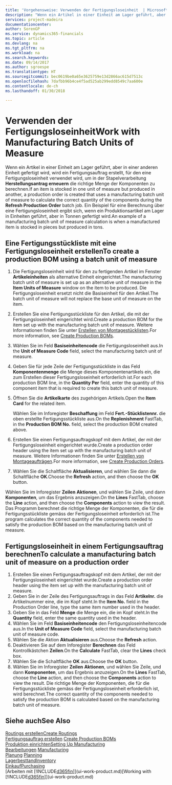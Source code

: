```yaml
---
title: 'Vorgehensweise: Verwenden der Fertigungsloseinheit  | Microsoft Docs'
description: "Wenn ein Artikel in einer Einheit am Lager geführt, aber in einer anderen Einheit gefertigt wird, kann ein Fertigungsauftrag erstellt werden, für den eine Fertigungsloseinheit verwendet wird, um in der Stapelverarbeitung  FA berechnen die richtige Menge der Komponenten zu berechnen. Ein Beispiel für eine Berechnung über eine Fertigungsloseinheit ergibt sich, wenn ein Produktionsartikel am Lager in Einheiten geführt, aber in Tonnen gefertigt wird."
services: project-madeira
documentationcenter: 
author: SorenGP
ms.service: dynamics365-financials
ms.topic: article
ms.devlang: na
ms.tgt_pltfrm: na
ms.workload: na
ms.search.keywords: 
ms.date: 09/14/2017
ms.author: sgroespe
ms.translationtype: HT
ms.sourcegitcommit: bec0619be0a65e3625759e13d2866ac615d7513c
ms.openlocfilehash: 7dafbb96b4ce4f5ad525ab299edd8549c7aa600e
ms.contentlocale: de-ch
ms.lasthandoff: 01/30/2018

---
```

# <a name="work-with-manufacturing-batch-units-of-measure"></a><span data-ttu-id="470ee-104">Verwenden der Fertigungsloseinheit</span><span class="sxs-lookup"><span data-stu-id="470ee-104">Work with Manufacturing Batch Units of Measure</span></span>
<span data-ttu-id="470ee-105">Wenn ein Artikel in einer Einheit am Lager geführt, aber in einer anderen Einheit gefertigt wird, wird ein Fertigungsauftrag erstellt, für den eine Fertigungsloseinheit verwendet wird, um in der Stapelverarbeitung **Herstellungsantrag erneuern** die richtige Menge der Komponenten zu berechnen.</span><span class="sxs-lookup"><span data-stu-id="470ee-105">If an item is stocked in one unit of measure but produced in another, a production order is created that uses a manufacturing batch unit of measure to calculate the correct quantity of the components during the **Refresh Production Order** batch job.</span></span> <span data-ttu-id="470ee-106">Ein Beispiel für eine Berechnung über eine Fertigungsloseinheit ergibt sich, wenn ein Produktionsartikel am Lager in Einheiten geführt, aber in Tonnen gefertigt wird.</span><span class="sxs-lookup"><span data-stu-id="470ee-106">An example of a manufacturing batch unit of measure calculation is when a manufactured item is stocked in pieces but produced in tons.</span></span>  

## <a name="to-create-a-production-bom-using-a-batch-unit-of-measure"></a><span data-ttu-id="470ee-107">Eine Fertigungsstückliste mit eine Fertigungsloseinheit erstellen</span><span class="sxs-lookup"><span data-stu-id="470ee-107">To create a production BOM using a batch unit of measure</span></span>  
1.  <span data-ttu-id="470ee-108">Die Fertigungsloseinheit wird für den zu fertigenden Artikel im Fenster **Artikeleinheiten** als alternative Einheit eingerichtet.</span><span class="sxs-lookup"><span data-stu-id="470ee-108">The manufacturing batch unit of measure is set up as an alternative unit of measure in the **Item Units of Measure** window on the item to be produced.</span></span> <span data-ttu-id="470ee-109">Die Fertigungsloseinheit ersetzt nicht die Basiseinheit für den Artikel.</span><span class="sxs-lookup"><span data-stu-id="470ee-109">The batch unit of measure will not replace the base unit of measure on the item.</span></span>  
2.  <span data-ttu-id="470ee-110">Erstellen Sie eine Fertigungsstückliste für den Artikel, die mit der Fertigungsloseinheit eingerichtet wird.</span><span class="sxs-lookup"><span data-stu-id="470ee-110">Create a production BOM for the item set up with the manufacturing batch unit of measure.</span></span> <span data-ttu-id="470ee-111">Weitere Informationen finden Sie unter [Erstellen von Montagestücklisten](production-how-to-create-production-boms.md).</span><span class="sxs-lookup"><span data-stu-id="470ee-111">For more information, see [Create Production BOMs](production-how-to-create-production-boms.md).</span></span>  
3.  <span data-ttu-id="470ee-112">Wählen Sie im Feld **Basiseinheitencode** die Fertigungsloseinheit aus.</span><span class="sxs-lookup"><span data-stu-id="470ee-112">In the **Unit of Measure Code** field, select the manufacturing batch unit of measure.</span></span>  
4.  <span data-ttu-id="470ee-113">Geben Sie für jede Zeile der Fertigungsstückliste in das Feld **Komponentenmenge** die Menge dieses Komponentenartikels ein, die zum Erstellen dieser Fertigungsloseinheit erforderlich ist.</span><span class="sxs-lookup"><span data-stu-id="470ee-113">For each production BOM line, in the **Quantity Per** field, enter the quantity of this component item that is required to create this batch unit of measure.</span></span>  
5.  <span data-ttu-id="470ee-114">Öffnen Sie die  **Artikelkarte** des zugehörigen Artikels.</span><span class="sxs-lookup"><span data-stu-id="470ee-114">Open the **Item Card** for the related item.</span></span>  

    <span data-ttu-id="470ee-115">Wählen Sie im Inforegister **Beschaffung** im Feld **Fert.-Stücklistennr.** die oben erstellte Fertigungsstückliste aus.</span><span class="sxs-lookup"><span data-stu-id="470ee-115">On the **Replenishment** FastTab, in the **Production BOM No.** field, select the production BOM created above.</span></span>  
6.  <span data-ttu-id="470ee-116">Erstellen Sie einen Fertigungsauftragskopf mit dem Artikel, der mit der Fertigungsloseinheit eingerichtet wurde.</span><span class="sxs-lookup"><span data-stu-id="470ee-116">Create a production order header using the item set up with the manufacturing batch unit of measure.</span></span> <span data-ttu-id="470ee-117">Weitere Informationen finden Sie unter [Erstellen von Montageaufträgen](production-how-to-create-production-orders.md).</span><span class="sxs-lookup"><span data-stu-id="470ee-117">For more information, see [Create Production Orders](production-how-to-create-production-orders.md).</span></span>  
7.  <span data-ttu-id="470ee-118">Wählen Sie die Schaltfläche **Aktualisieren**, und wählen Sie dann die Schaltfläche **OK**.</span><span class="sxs-lookup"><span data-stu-id="470ee-118">Choose the **Refresh** action, and then choose  the **OK** button.</span></span>  

<span data-ttu-id="470ee-119">Wählen Sie im Inforegister **Zeilen** **Aktionen**, und wählen Sie Zeile, und dann **Komponenten**, um das Ergebnis anzuzeigen.</span><span class="sxs-lookup"><span data-stu-id="470ee-119">On the **Lines** FastTab, choose the **Line** action, and then choose the **Components** action to view the result.</span></span> <span data-ttu-id="470ee-120">Das Programm berechnet die richtige Menge der Komponenten, die für die Fertigungsstückliste gemäss der Fertigungsloseinheit erforderlich ist.</span><span class="sxs-lookup"><span data-stu-id="470ee-120">The program calculates the correct quantity of the components needed to satisfy the production BOM based on the manufacturing batch unit of measure.</span></span>  

## <a name="to-calculate-a-manufacturing-batch-unit-of-measure-on-a-production-order"></a><span data-ttu-id="470ee-121">Fertigungsloseinheit in einem Fertigungsauftrag berechnen</span><span class="sxs-lookup"><span data-stu-id="470ee-121">To calculate a manufacturing batch unit of measure on a production order</span></span>  
1.  <span data-ttu-id="470ee-122">Erstellen Sie einen Fertigungsauftragskopf mit dem Artikel, der mit der Fertigungsloseinheit eingerichtet wurde.</span><span class="sxs-lookup"><span data-stu-id="470ee-122">Create a production order header using the item set up with the manufacturing batch unit of measure.</span></span>  
2.  <span data-ttu-id="470ee-123">Geben Sie in der Zeile des Fertigungsauftrags in das Feld **Artikelnr.** die Artikelnummer eine, die im Kopf steht.</span><span class="sxs-lookup"><span data-stu-id="470ee-123">In the **Item No.** field in the Production Order line, type the same item number used in the header.</span></span>  
3.  <span data-ttu-id="470ee-124">Geben Sie in das Feld **Menge** die Menge ein, die im Kopf steht.</span><span class="sxs-lookup"><span data-stu-id="470ee-124">In the **Quantity** field, enter the same quantity used in the header.</span></span>  
4.  <span data-ttu-id="470ee-125">Wählen Sie im Feld **Basiseinheitencode** den Fertigungsloseinheitencode aus.</span><span class="sxs-lookup"><span data-stu-id="470ee-125">In the **Unit of Measure Code** field, select the manufacturing batch unit of measure code.</span></span>  
5.  <span data-ttu-id="470ee-126">Wählen Sie die Aktion **Aktualisieren** aus.</span><span class="sxs-lookup"><span data-stu-id="470ee-126">Choose the **Refresh** action.</span></span>
6.  <span data-ttu-id="470ee-127">Deaktivieren Sie auf dem Inforegister **Berechnen** das Feld Kontrollkästchen **Zeilen**.</span><span class="sxs-lookup"><span data-stu-id="470ee-127">On the **Calculate** FastTab, clear the **Lines** check box.</span></span>  
7.  <span data-ttu-id="470ee-128">Wählen Sie die Schaltfläche **OK** aus.</span><span class="sxs-lookup"><span data-stu-id="470ee-128">Choose the **OK** button.</span></span>  
8.  <span data-ttu-id="470ee-129">Wählen Sie im Inforegister **Zeilen** **Aktionen**, und wählen Sie Zeile, und dann **Komponenten**, um das Ergebnis anzuzeigen.</span><span class="sxs-lookup"><span data-stu-id="470ee-129">On the **Lines** FastTab, choose the **Line** action, and then choose the **Components** action to view the result.</span></span> <span data-ttu-id="470ee-130">Die richtige Menge der Komponenten, die für die Fertigungsstückliste gemäss der Fertigungsloseinheit erforderlich ist, wird berechnet.</span><span class="sxs-lookup"><span data-stu-id="470ee-130">The correct quantity of the components needed to satisfy the production BOM is calculated based on the manufacturing batch unit of measure.</span></span>  

## <a name="see-also"></a><span data-ttu-id="470ee-131">Siehe auch</span><span class="sxs-lookup"><span data-stu-id="470ee-131">See Also</span></span>  
[<span data-ttu-id="470ee-132">Routings erstellen</span><span class="sxs-lookup"><span data-stu-id="470ee-132">Create Routings</span></span>](production-how-to-create-routings.md)  
<span data-ttu-id="470ee-133">[Fertigungsauftrag erstellen](production-how-to-create-production-boms.md)   </span><span class="sxs-lookup"><span data-stu-id="470ee-133">[Create Production BOMs](production-how-to-create-production-boms.md)   </span></span>  
[<span data-ttu-id="470ee-134">Produktion einrichten</span><span class="sxs-lookup"><span data-stu-id="470ee-134">Setting Up Manufacturing</span></span>](production-configure-production-processes.md)  
<span data-ttu-id="470ee-135">[Bearbeitungen](production-manage-manufacturing.md)  </span><span class="sxs-lookup"><span data-stu-id="470ee-135">[Manufacturing](production-manage-manufacturing.md)  </span></span>  
<span data-ttu-id="470ee-136">[Planung](production-planning.md) </span><span class="sxs-lookup"><span data-stu-id="470ee-136">[Planning](production-planning.md) </span></span>  
[<span data-ttu-id="470ee-137">Lagerbesttand</span><span class="sxs-lookup"><span data-stu-id="470ee-137">Inventory</span></span>](inventory-manage-inventory.md)  
[<span data-ttu-id="470ee-138">Einkauf</span><span class="sxs-lookup"><span data-stu-id="470ee-138">Purchasing</span></span>](purchasing-manage-purchasing.md)  
<span data-ttu-id="470ee-139">[Arbeiten mit [!INCLUDE[d365fin](includes/d365fin_md.md)]](ui-work-product.md)</span><span class="sxs-lookup"><span data-stu-id="470ee-139">[Working with [!INCLUDE[d365fin](includes/d365fin_md.md)]](ui-work-product.md)</span></span>  

